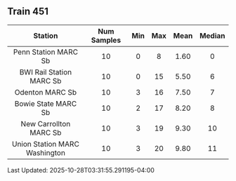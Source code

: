 ## Train 451

| Station | Num Samples | Min | Max | Mean | Median |
| :-----: | :---------: | :-: | :-: | :--: | :----: |
| Penn Station MARC Sb | 10 | 0 | 8 | 1.60 | 0 |
| BWI Rail Station MARC Sb | 10 | 0 | 15 | 5.50 | 6 |
| Odenton MARC Sb | 10 | 3 | 16 | 7.50 | 7 |
| Bowie State MARC Sb | 10 | 2 | 17 | 8.20 | 8 |
| New Carrollton MARC Sb | 10 | 3 | 19 | 9.30 | 10 |
| Union Station MARC Washington | 10 | 3 | 20 | 9.80 | 11 |


Last Updated: 2025-10-28T03:31:55.291195-04:00